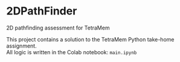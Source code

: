 # 2DPathFinder
2D pathfinding assessment for TetraMem

This project contains a solution to the TetraMem Python take-home assignment.  
All logic is written in the Colab notebook: `main.ipynb`
